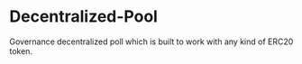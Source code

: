 # Decentralized-Pool
Governance decentralized poll which is built to work with any kind of ERC20 token.
